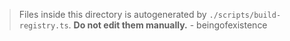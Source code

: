 > Files inside this directory is autogenerated by `./scripts/build-registry.ts`. **Do not edit them manually.** - beingofexistence
